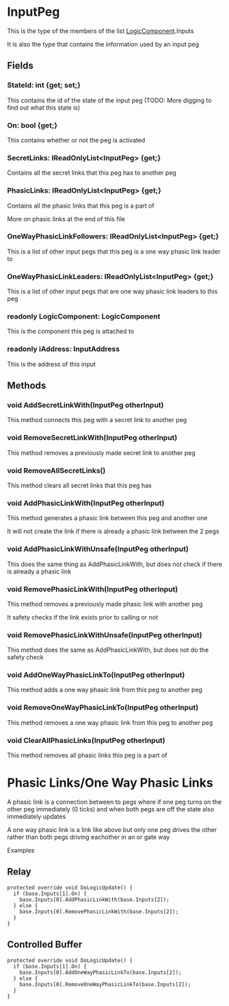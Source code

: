 # InputPeg
This is the type of the members of the list [LogicComponent](CS-LogicComponent.md).Inputs

It is also the type that contains the information used by an input peg
## Fields
### StateId: int {get; set;}
This contains the id of the state of the input peg (TODO: More digging to find out what this state is)
### On: bool {get;}
This contains whether or not the peg is activated
### SecretLinks: IReadOnlyList\<InputPeg\> {get;}
Contains all the secret links that this peg has to another peg
### PhasicLinks: IReadOnlyList\<InputPeg\> {get;}
Contains all the phasic links that this peg is a part of

More on phasic links at the end of this file
### OneWayPhasicLinkFollowers: IReadOnlyList\<InputPeg\> {get;}
This is a list of other input pegs that this peg is a one way phasic link leader to
### OneWayPhasicLinkLeaders: IReadOnlyList\<InputPeg\> {get;}
This is a list of other input pegs that are one way phasic link leaders to this peg
### readonly LogicComponent: LogicComponent
This is the component this peg is attached to
### readonly iAddress: InputAddress
This is the address of this input
## Methods
### void AddSecretLinkWith(InputPeg otherInput)
This method connects this peg with a secret link to another peg
### void RemoveSecretLinkWith(InputPeg otherInput)
This method removes a previously made secret link to another peg
### void RemoveAllSecretLinks()
This method clears all secret links that this peg has
### void AddPhasicLinkWith(InputPeg otherInput)
This method generates a phasic link between this peg and another one

It will not create the link if there is already a phasic link between the 2 pegs
### void AddPhasicLinkWithUnsafe(InputPeg otherInput)
This does the same thing as AddPhasicLinkWith, but does not check if there is already a phasic link
### void RemovePhasicLinkWith(InputPeg otherInput)
This method removes a previously made phasic link with another peg

It safety checks if the link exists prior to calling or not
### void RemovePhasicLinkWithUnsafe(InputPeg otherInput)
This method does the same as AddPhasicLinkWith, but does not do the safety check
### void AddOneWayPhasicLinkTo(InputPeg otherInput)
This method adds a one way phasic link from this peg to another peg
### void RemoveOneWayPhasicLinkTo(InputPeg otherInput)
This method removes a one way phasic link from this peg to another peg
### void ClearAllPhasicLinks(InputPeg otherInput)
This method removes all phasic links this peg is a part of
# Phasic Links/One Way Phasic Links
A phasic link is a connection between to pegs where if one peg turns on the other peg immediately (0 ticks) and when both pegs are off the state also immediately updates

A one way phasic link is a link like above but only one peg drives the other rather than both pegs driving eachother in an or gate way

Examples
## Relay
```
protected override void DoLogicUpdate() {
  if (base.Inputs[1].On) {
    base.Inputs[0].AddPhasicLinkWith(base.Inputs[2]);
  } else {
    base.Inputs[0].RemovePhasicLinkWith(base.Inputs[2]);
  }
}
```
## Controlled Buffer
```
protected override void DoLogicUpdate() {
  if (base.Inputs[1].On) {
    base.Inputs[0].AddOneWayPhasicLinkTo(base.Inputs[2]);
  } else {
    base.Inputs[0].RemoveOneWayPhasicLinkTo(base.Inputs[2]);
  }
}
```
